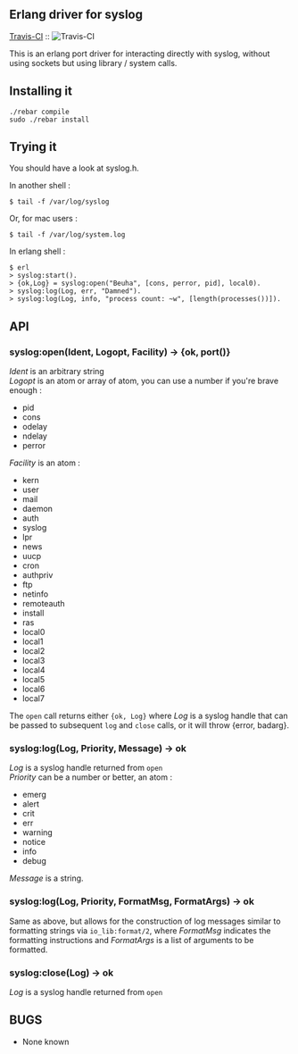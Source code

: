 Erlang driver for syslog
------------------------

  [Travis-CI](http://travis-ci.org/istr/erlang-syslog) :: ![Travis-CI](https://secure.travis-ci.org/istr/erlang-syslog.png)

This is an erlang port driver for interacting directly with syslog,
without using sockets but using library / system calls.

Installing it
-------------

    ./rebar compile
    sudo ./rebar install

Trying it
---------

You should have a look at syslog.h.

In another shell :

    $ tail -f /var/log/syslog

Or, for mac users :

    $ tail -f /var/log/system.log

In erlang shell :

    $ erl
    > syslog:start().
    > {ok,Log} = syslog:open("Beuha", [cons, perror, pid], local0).
    > syslog:log(Log, err, "Damned").
    > syslog:log(Log, info, "process count: ~w", [length(processes())]).

API
---

### syslog:open(Ident, Logopt, Facility) -> {ok, port()} ###

_Ident_ is an arbitrary string  
_Logopt_ is an atom or array of atom, you can use a number if you're brave enough :

 * pid
 * cons
 * odelay
 * ndelay
 * perror

_Facility_ is an atom :

 * kern
 * user
 * mail
 * daemon
 * auth
 * syslog
 * lpr
 * news
 * uucp
 * cron
 * authpriv
 * ftp
 * netinfo
 * remoteauth
 * install
 * ras
 * local0
 * local1
 * local2
 * local3
 * local4
 * local5
 * local6
 * local7

The `open` call returns either `{ok, Log}` where _Log_ is a syslog handle
that can be passed to subsequent `log` and `close` calls, or it will throw
{error, badarg}.

### syslog:log(Log, Priority, Message) -> ok ###

_Log_ is a syslog handle returned from `open`  
_Priority_ can be a number or better, an atom :

 * emerg
 * alert
 * crit
 * err
 * warning
 * notice
 * info
 * debug

_Message_ is a string.

### syslog:log(Log, Priority, FormatMsg, FormatArgs) -> ok ###

Same as above, but allows for the construction of log messages similar to
formatting strings via `io_lib:format/2`, where _FormatMsg_ indicates the
formatting instructions and _FormatArgs_ is a list of arguments to be
formatted.

### syslog:close(Log) -> ok ###

_Log_ is a syslog handle returned from `open`

BUGS
----

 * None known
